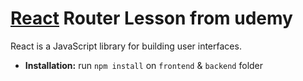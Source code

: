 # [React](https://reactjs.org/) Router Lesson from udemy

React is a JavaScript library for building user interfaces.

* **Installation:** run `npm install` on `frontend` & `backend` folder
